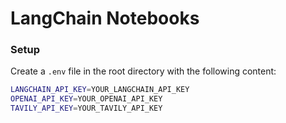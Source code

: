 # LangChain Notebooks

### Setup

Create a `.env` file in the root directory with the following content:

```bash
LANGCHAIN_API_KEY=YOUR_LANGCHAIN_API_KEY
OPENAI_API_KEY=YOUR_OPENAI_API_KEY
TAVILY_API_KEY=YOUR_TAVILY_API_KEY
```
